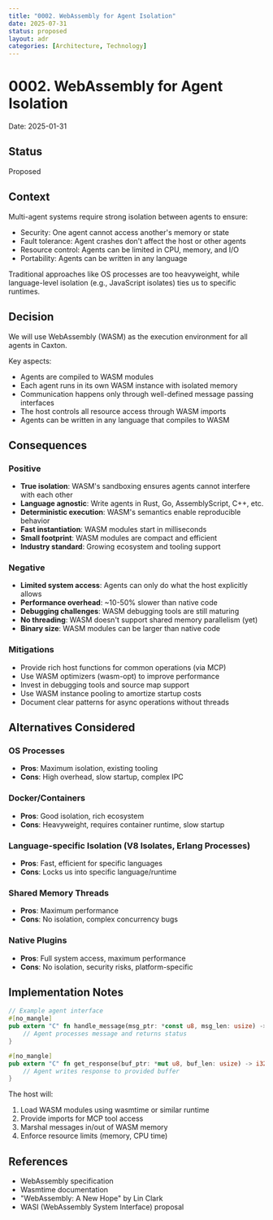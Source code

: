 ```yaml
---
title: "0002. WebAssembly for Agent Isolation"
date: 2025-07-31
status: proposed
layout: adr
categories: [Architecture, Technology]
---
```


# 0002. WebAssembly for Agent Isolation

Date: 2025-01-31

## Status

Proposed

## Context

Multi-agent systems require strong isolation between agents to ensure:
- Security: One agent cannot access another's memory or state
- Fault tolerance: Agent crashes don't affect the host or other agents
- Resource control: Agents can be limited in CPU, memory, and I/O
- Portability: Agents can be written in any language

Traditional approaches like OS processes are too heavyweight, while language-level isolation (e.g., JavaScript isolates) ties us to specific runtimes.

## Decision

We will use WebAssembly (WASM) as the execution environment for all agents in Caxton.

Key aspects:
- Agents are compiled to WASM modules
- Each agent runs in its own WASM instance with isolated memory
- Communication happens only through well-defined message passing interfaces
- The host controls all resource access through WASM imports
- Agents can be written in any language that compiles to WASM

## Consequences

### Positive

- **True isolation**: WASM's sandboxing ensures agents cannot interfere with each other
- **Language agnostic**: Write agents in Rust, Go, AssemblyScript, C++, etc.
- **Deterministic execution**: WASM's semantics enable reproducible behavior
- **Fast instantiation**: WASM modules start in milliseconds
- **Small footprint**: WASM modules are compact and efficient
- **Industry standard**: Growing ecosystem and tooling support

### Negative

- **Limited system access**: Agents can only do what the host explicitly allows
- **Performance overhead**: ~10-50% slower than native code
- **Debugging challenges**: WASM debugging tools are still maturing
- **No threading**: WASM doesn't support shared memory parallelism (yet)
- **Binary size**: WASM modules can be larger than native code

### Mitigations

- Provide rich host functions for common operations (via MCP)
- Use WASM optimizers (wasm-opt) to improve performance
- Invest in debugging tools and source map support
- Use WASM instance pooling to amortize startup costs
- Document clear patterns for async operations without threads

## Alternatives Considered

### OS Processes
- **Pros**: Maximum isolation, existing tooling
- **Cons**: High overhead, slow startup, complex IPC

### Docker/Containers
- **Pros**: Good isolation, rich ecosystem
- **Cons**: Heavyweight, requires container runtime, slow startup

### Language-specific Isolation (V8 Isolates, Erlang Processes)
- **Pros**: Fast, efficient for specific languages
- **Cons**: Locks us into specific language/runtime

### Shared Memory Threads
- **Pros**: Maximum performance
- **Cons**: No isolation, complex concurrency bugs

### Native Plugins
- **Pros**: Full system access, maximum performance
- **Cons**: No isolation, security risks, platform-specific

## Implementation Notes

```rust
// Example agent interface
#[no_mangle]
pub extern "C" fn handle_message(msg_ptr: *const u8, msg_len: usize) -> i32 {
    // Agent processes message and returns status
}

#[no_mangle]
pub extern "C" fn get_response(buf_ptr: *mut u8, buf_len: usize) -> i32 {
    // Agent writes response to provided buffer
}
```

The host will:
1. Load WASM modules using wasmtime or similar runtime
2. Provide imports for MCP tool access
3. Marshal messages in/out of WASM memory
4. Enforce resource limits (memory, CPU time)

## References

- WebAssembly specification
- Wasmtime documentation
- "WebAssembly: A New Hope" by Lin Clark
- WASI (WebAssembly System Interface) proposal
